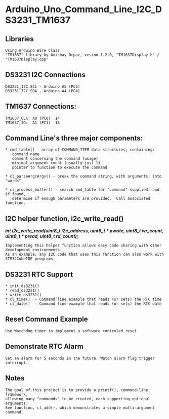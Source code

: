 # Arduino_Uno_Command_Line_I2C_DS3231_TM1637

## Libraries
    
    Using Arduino Wire Class
	"TM1637" library by Avishay Orpaz, vesion 1.2.0, "TM1637Display.h" / "TM1637Display.cpp"

## DS3231 I2C Connections
    
    DS3231_I2C:SCL - Arduino A5 (PC5)   
    DS3231_I2C:SDA - Arduino A4 (PC4)

## TM1637 Connections:
    
    TM1637_CLK: A0 (PC0)  14
    TM1637_IO:  A1 (PC1)  15

## Command Line's three major components:
    
    * cmd_table[] - array of COMMAND_ITEM data structures, containing:
       command name
       comment concerning the command (usage)
       minimal argument count (usually just 1)
       pointer to function to execute the command
    
    * cl_parseArgcArgv() - break the command string, with arguments, into "words"
    
    * cl_process_buffer() - search cmd_table for "command" supplied, and if found,
       determine if enough parameters are provided.  Call associated function.

## I2C helper function, i2c_write_read()
***int i2c_write_read(uint8_t i2c_address, uint8_t * pwrite, uint8_t wr_count, uint8_t * pread, uint8_t rd_count);***
    
    Implementing this helper function allows easy code sharing with other development environments.
    As an example, any I2C code that uses this function can also work with STM32CubeIDE programs.

## DS3231 RTC Support
    
    * init_ds3231()
    * read_ds3231()
    * write_ds3231()
    * cl_time()  - Command line example that reads (or sets) the RTC time
    * cl_date()  - Command line example that reads (or sets) the RTC date

## Reset Command Example
    
    Use Watchdog timer to implement a software controled reset

## Demonstrate RTC Alarm
    
    Set an alarm for 5 seconds in the future. Watch alarm flag trigger interrupt.

## Notes
    
    The goal of this project is to provide a printf(), command-line framework,
    allowing many "commands" to be created, each supporting optional arguments.
    See function, cl_add(), which demonstrates a simple multi-argument command.
